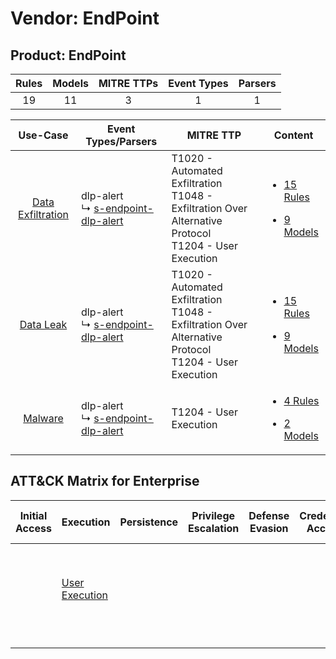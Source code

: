 Vendor: EndPoint
================
Product: EndPoint
-----------------
| Rules | Models | MITRE TTPs | Event Types | Parsers |
|:-----:|:------:|:----------:|:-----------:|:-------:|
|  19   |   11   |     3      |      1      |    1    |

|                            Use-Case                            | Event Types/Parsers                                                                        | MITRE TTP                                                                                                      | Content                                                                                                         |
|:--------------------------------------------------------------:| ------------------------------------------------------------------------------------------ | -------------------------------------------------------------------------------------------------------------- | --------------------------------------------------------------------------------------------------------------- |
| [Data Exfiltration](../../../UseCases/uc_data_exfiltration.md) |  dlp-alert<br> ↳ [s-endpoint-dlp-alert](Parsers/parserContent_s-endpoint-dlp-alert.md)<br> | T1020 - Automated Exfiltration<br>T1048 - Exfiltration Over Alternative Protocol<br>T1204 - User Execution<br> | [<ul><li>15 Rules</li></ul><ul><li>9 Models</li></ul>](Rules_Models/r_m_endpoint_endpoint_Data_Exfiltration.md) |
|         [Data Leak](../../../UseCases/uc_data_leak.md)         |  dlp-alert<br> ↳ [s-endpoint-dlp-alert](Parsers/parserContent_s-endpoint-dlp-alert.md)<br> | T1020 - Automated Exfiltration<br>T1048 - Exfiltration Over Alternative Protocol<br>T1204 - User Execution<br> | [<ul><li>15 Rules</li></ul><ul><li>9 Models</li></ul>](Rules_Models/r_m_endpoint_endpoint_Data_Leak.md)         |
|           [Malware](../../../UseCases/uc_malware.md)           |  dlp-alert<br> ↳ [s-endpoint-dlp-alert](Parsers/parserContent_s-endpoint-dlp-alert.md)<br> | T1204 - User Execution<br>                                                                                     | [<ul><li>4 Rules</li></ul><ul><li>2 Models</li></ul>](Rules_Models/r_m_endpoint_endpoint_Malware.md)            |

ATT&CK Matrix for Enterprise
----------------------------
| Initial Access | Execution                                                           | Persistence | Privilege Escalation | Defense Evasion | Credential Access | Discovery | Lateral Movement | Collection | Command and Control | Exfiltration                                                                                                                                                           | Impact |
| -------------- | ------------------------------------------------------------------- | ----------- | -------------------- | --------------- | ----------------- | --------- | ---------------- | ---------- | ------------------- | ---------------------------------------------------------------------------------------------------------------------------------------------------------------------- | ------ |
|                | [User Execution](https://attack.mitre.org/techniques/T1204)<br><br> |             |                      |                 |                   |           |                  |            |                     | [Exfiltration Over Alternative Protocol](https://attack.mitre.org/techniques/T1048)<br><br>[Automated Exfiltration](https://attack.mitre.org/techniques/T1020)<br><br> |        |